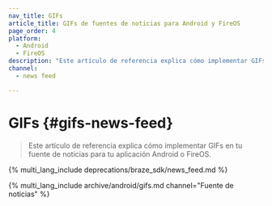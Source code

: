 ```yaml
---
nav_title: GIFs
article_title: GIFs de fuentes de noticias para Android y FireOS
page_order: 4
platform: 
  - Android
  - FireOS
description: "Este artículo de referencia explica cómo implementar GIFs en tu fuente de noticias para tu aplicación Android o FireOS."
channel:
  - news feed

---
```


# GIFs {#gifs-news-feed}

> Este artículo de referencia explica cómo implementar GIFs en tu fuente de noticias para tu aplicación Android o FireOS.

{% multi_lang_include deprecations/braze_sdk/news_feed.md %}

{% multi_lang_include archive/android/gifs.md channel="Fuente de noticias" %}

